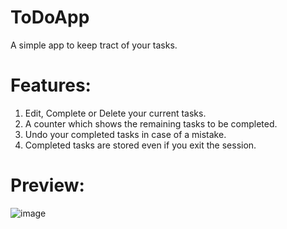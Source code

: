 # ToDoApp
A simple app to keep tract of your tasks.
# Features:
1. Edit, Complete or Delete your current tasks.
2. A counter which shows the remaining tasks to be completed.
3. Undo your completed tasks in case of a mistake.
4. Completed tasks are stored even if you exit the session.
# Preview:
![image](https://user-images.githubusercontent.com/56684120/144823962-9fa35a84-d753-4270-bc21-da20c7cf48ed.png)


